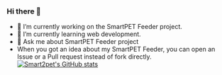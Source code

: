 ### Hi there 👋
- 🔭 I’m currently working on the SmartPET Feeder project.
- 🌱 I’m currently learning web development.
- 💬 Ask me about SmartPET Feeder project
- When you got an idea about my SmartPET Feeder, you can open an Issue or a Pull request instead of fork directly.
[![Smart2pet's GitHub stats](https://github-readme-stats.vercel.app/api?username=smart2pet&count_private=true)](https://github.com/anuraghazra/github-readme-stats)
